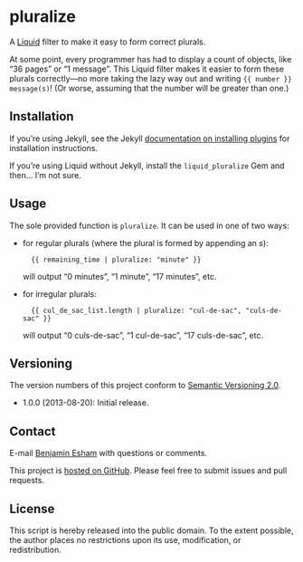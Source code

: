 # pluralize

A [Liquid](http://www.liquidmarkup.org/) filter to make it easy to form correct plurals.

At some point, every programmer has had to display a count of objects, like “36 pages” or “1 message”. This Liquid filter makes it easier to form these plurals correctly—no more taking the lazy way out and writing `{{ number }} message(s)`! (Or worse, assuming that the number will be greater than one.)

## Installation

If you’re using Jekyll, see the Jekyll [documentation on installing plugins](http://jekyllrb.com/docs/plugins/#installing-a-plugin) for installation instructions.

If you’re using Liquid without Jekyll, install the `liquid_pluralize` Gem and then… I’m not sure.

## Usage

The sole provided function is `pluralize`. It can be used in one of two ways:

* for regular plurals (where the plural is formed by appending an _s_):

        {{ remaining_time | pluralize: "minute" }}

  will output “0 minutes”, “1 minute”, “17 minutes”, etc.

* for irregular plurals:

        {{ cul_de_sac_list.length | pluralize: "cul-de-sac", "culs-de-sac" }}

  will output “0 culs-de-sac”, “1 cul-de-sac”, “17 culs-de-sac”, etc.

## Versioning

The version numbers of this project conform to [Semantic Versioning 2.0](http://semver.org/).

* 1.0.0 (2013-08-20): Initial release.

## Contact

E-mail [Benjamin Esham](mailto:benjamin@bdesham.info) with questions or comments.

This project is [hosted on GitHub](https://github.com/bdesham/pluralize). Please feel free to submit issues and pull requests.

## License

This script is hereby released into the public domain. To the extent possible, the author places no restrictions upon its use, modification, or redistribution.
